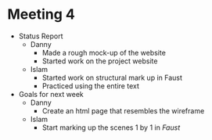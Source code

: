 # Meeting 4

* Status Report
   * Danny
     * Made a rough mock-up of the website
     * Started work on the project website
   * Islam
     * Started work on structural mark up in Faust
     * Practiced using the entire text
* Goals for next week
  * Danny
    * Create an html page that resembles the wireframe
  * Islam
    * Start marking up the scenes 1 by 1 in _Faust_
